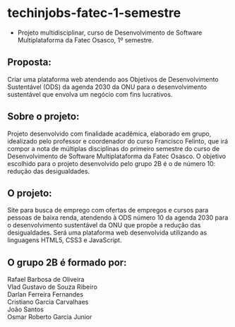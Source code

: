 # techinjobs-fatec-1-semestre

 - Projeto multidisciplinar, curso de Desenvolvimento de Software Multiplataforma da Fatec Osasco, 1º semestre.
 
## Proposta: 
  Criar uma plataforma web atendendo aos Objetivos de Desenvolvimento Sustentável (ODS) da agenda 
2030 da ONU para o desenvolvimento sustentável que envolva um negócio com fins lucrativos.

## Sobre o projeto: 
  Projeto desenvolvido com finalidade acadêmica, elaborado em grupo, idealizado pelo professor e
coordenador do curso Francisco Felinto, que irá compor a nota de múltiplas disciplinas do primeiro semestre 
do curso de Desenvolvimento de Software Multiplataforma da Fatec Osasco. 
  O objetivo escolhido para o projeto desenvolvido pelo grupo 2B é o de número 10: redução das desigualdades.
  
## O projeto:   
  Site para busca de emprego com ofertas de empregos e cursos para pessoas de baixa renda, atendendo 
à ODS número 10 da agenda 2030 para o desenvolvimento sustentável da ONU que propõe a redução das desigualdades.
  Será uma plataforma web desenvolvida utilizando as linguagens HTML5, CSS3 e JavaScript.
  
## O grupo 2B é formado por: 
  Rafael Barbosa de Oliveira <br/>
  Vlad Gustavo de Souza Ribeiro <br/>
  Darlan Ferreira Fernandes <br/>
  Cristiano Garcia Carvalhaes <br/>
  João Santos <br/>
  Osmar Roberto Garcia Junior
